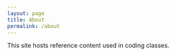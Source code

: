 ```yaml
---
layout: page
title: About
permalink: /about
---
```


This site hosts reference content used in coding classes.